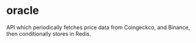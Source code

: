 # oracle
API which periodically fetches price data from Coingeckco, and Binance, then conditionally stores in Redis.
